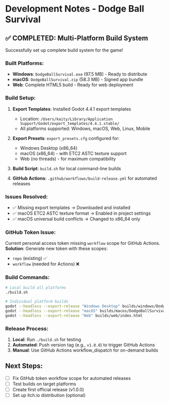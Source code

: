 # Development Notes - Dodge Ball Survival

## ✅ COMPLETED: Multi-Platform Build System

Successfully set up complete build system for the game!

### Built Platforms:
- **Windows**: `DodgeBallSurvival.exe` (97.5 MB) - Ready to distribute
- **macOS**: `DodgeBallSurvival.zip` (58.3 MB) - Signed app bundle 
- **Web**: Complete HTML5 build - Ready for web deployment

### Build Setup:
1. **Export Templates**: Installed Godot 4.4.1 export templates
   - Location: `/Users/kaity/Library/Application Support/Godot/export_templates/4.4.1.stable/`
   - All platforms supported: Windows, macOS, Web, Linux, Mobile

2. **Export Presets**: `export_presets.cfg` configured for:
   - Windows Desktop (x86_64)
   - macOS (x86_64) - with ETC2 ASTC texture support
   - Web (no threads) - for maximum compatibility

3. **Build Script**: `build.sh` for local command-line builds
4. **GitHub Actions**: `.github/workflows/build-release.yml` for automated releases

### Issues Resolved:
- ✅ Missing export templates → Downloaded and installed
- ✅ macOS ETC2 ASTC texture format → Enabled in project settings  
- ✅ macOS universal build conflicts → Changed to x86_64 only

### GitHub Token Issue:
Current personal access token missing `workflow` scope for GitHub Actions.
**Solution**: Generate new token with these scopes:
- `repo` (existing) ✅
- `workflow` (needed for Actions) ❌ 

### Build Commands:
```bash
# Local build all platforms
./build.sh

# Individual platform builds  
godot --headless --export-release "Windows Desktop" builds/windows/DodgeBallSurvival.exe
godot --headless --export-release "macOS" builds/macos/DodgeBallSurvival.zip  
godot --headless --export-release "Web" builds/web/index.html
```

### Release Process:
1. **Local**: Run `./build.sh` for testing
2. **Automated**: Push version tag (e.g., `v1.0.0`) to trigger GitHub Actions
3. **Manual**: Use GitHub Actions workflow_dispatch for on-demand builds

## Next Steps:
- [ ] Fix GitHub token workflow scope for automated releases
- [ ] Test builds on target platforms 
- [ ] Create first official release (v1.0.0)
- [ ] Set up itch.io distribution (optional) 